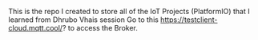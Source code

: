 ﻿This is the repo I created to store all of the IoT Projects (PlatformIO) that I learned from Dhrubo Vhais session
Go to this https://testclient-cloud.mqtt.cool/? to access the Broker.
